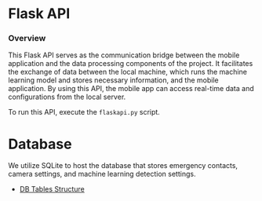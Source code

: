 # Flask API

### Overview

This Flask API serves as the communication bridge between the mobile application and the data processing components of the project. It facilitates the exchange of data between the local machine, which runs the machine learning model and stores necessary information, and the mobile application. By using this API, the mobile app can access real-time data and configurations from the local server.

To run this API, execute the `flaskapi.py` script.

# Database

We utilize SQLite to host the database that stores emergency contacts, camera settings, and machine learning detection settings.
- [DB Tables Structure](./db/sql.sql)